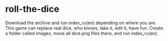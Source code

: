 # roll-the-dice
Download the archive and run index_ru(en) depending on where you are. This game can replace real dice, who knows, take it, edit it, have fun.
Create a folder called images, move all dice.png files there, and run index_ru(en).
